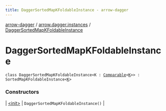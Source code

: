 ```yaml
---
title: DaggerSortedMapKFoldableInstance - arrow-dagger
---
```


[arrow-dagger](../../index.html) / [arrow.dagger.instances](../index.html) / [DaggerSortedMapKFoldableInstance](./index.html)

# DaggerSortedMapKFoldableInstance

`class DaggerSortedMapKFoldableInstance<K : `[`Comparable`](https://kotlinlang.org/api/latest/jvm/stdlib/kotlin/-comparable/index.html)`<`[`K`](index.html#K)`>> : SortedMapKFoldableInstance<`[`K`](index.html#K)`>`

### Constructors

| [&lt;init&gt;](-init-.html) | `DaggerSortedMapKFoldableInstance()` |

